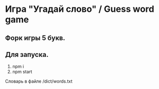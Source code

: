 # Игра "Угадай слово" / Guess word game

## Форк игры 5 букв.

## Для запуска.
1. npm i
2. npm start

Словарь в файле /dict/words.txt